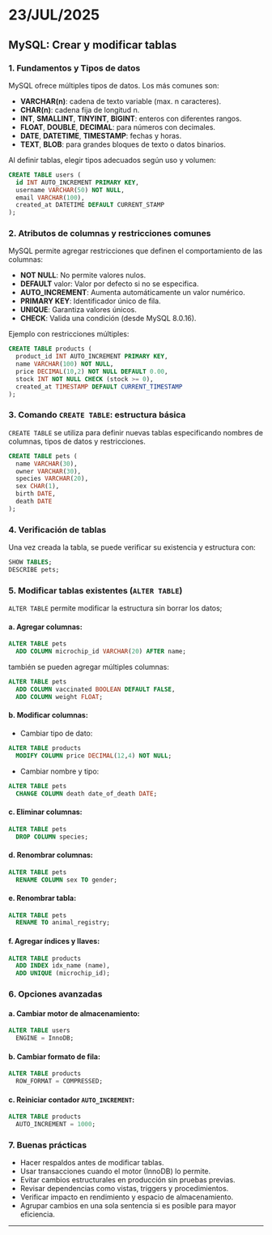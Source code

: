 # 23/JUL/2025

## MySQL: Crear y modificar tablas

### 1. Fundamentos y Tipos de datos

MySQL ofrece múltiples tipos de datos. Los más comunes son:
- **VARCHAR(n)**: cadena de texto variable (max. n caracteres).
- **CHAR(n)**: cadena fija de longitud n.
- **INT**, **SMALLINT**, **TINYINT**, **BIGINT**: enteros con diferentes rangos.
- **FLOAT**, **DOUBLE**, **DECIMAL**: para números con decimales.
- **DATE**, **DATETIME**, **TIMESTAMP**: fechas y horas.
- **TEXT**, **BLOB**: para grandes bloques de texto o datos binarios.

Al definir tablas, elegir tipos adecuados según uso y volumen:
```sql
CREATE TABLE users (
  id INT AUTO_INCREMENT PRIMARY KEY,
  username VARCHAR(50) NOT NULL,
  email VARCHAR(100),
  created_at DATETIME DEFAULT CURRENT_STAMP
);
```

### 2. Atributos de columnas y restricciones comunes

MySQL permite agregar restricciones que definen el comportamiento de las columnas:
- **NOT NULL**: No permite valores nulos.
- **DEFAULT** valor: Valor por defecto si no se especifica.
- **AUTO_INCREMENT**: Aumenta automáticamente un valor numérico.
- **PRIMARY KEY**: Identificador único de fila.
- **UNIQUE**: Garantiza valores únicos.
- **CHECK**: Valida una condición (desde MySQL 8.0.16).

Ejemplo con restricciones múltiples:
```sql
CREATE TABLE products (
  product_id INT AUTO_INCREMENT PRIMARY KEY,
  name VARCHAR(100) NOT NULL,
  price DECIMAL(10,2) NOT NULL DEFAULT 0.00,
  stock INT NOT NULL CHECK (stock >= 0),
  created_at TIMESTAMP DEFAULT CURRENT_TIMESTAMP
);
```

### 3. Comando `CREATE TABLE`: estructura básica
`CREATE TABLE` se utiliza para definir nuevas tablas especificando nombres de columnas, tipos de datos y restricciones.
```sql
CREATE TABLE pets (
  name VARCHAR(30),
  owner VARCHAR(30),
  species VARCHAR(20),
  sex CHAR(1),
  birth DATE,
  death DATE
);
```

### 4. Verificación de tablas
Una vez creada la tabla, se puede verificar su existencia y estructura con:
```sql
SHOW TABLES;
DESCRIBE pets;
```

### 5. Modificar tablas existentes (`ALTER TABLE`)
`ALTER TABLE` permite modificar la estructura sin borrar los datos;

#### a. Agregar columnas:
```sql
ALTER TABLE pets
  ADD COLUMN microchip_id VARCHAR(20) AFTER name;
```
también se pueden agregar múltiples columnas:
```sql
ALTER TABLE pets
  ADD COLUMN vaccinated BOOLEAN DEFAULT FALSE,
  ADD COLUMN weight FLOAT;
```

#### b. Modificar columnas:
- Cambiar tipo de dato:
```sql
ALTER TABLE products
  MODIFY COLUMN price DECIMAL(12,4) NOT NULL;
```
- Cambiar nombre y tipo:
```sql
ALTER TABLE pets
  CHANGE COLUMN death date_of_death DATE;
```

#### c. Eliminar columnas:
```sql
ALTER TABLE pets
  DROP COLUMN species;
```

#### d. Renombrar columnas:
```sql
ALTER TABLE pets
  RENAME COLUMN sex TO gender;
```

#### e. Renombrar tabla:
```sql
ALTER TABLE pets
  RENAME TO animal_registry;
```

#### f. Agregar índices y llaves:
```sql
ALTER TABLE products
  ADD INDEX idx_name (name),
  ADD UNIQUE (microchip_id);
```

### 6. Opciones avanzadas

#### a. Cambiar motor de almacenamiento:
```sql
ALTER TABLE users
  ENGINE = InnoDB;
```

#### b. Cambiar formato de fila:
```sql
ALTER TABLE products
  ROW_FORMAT = COMPRESSED;
```

#### c. Reiniciar contador `AUTO_INCREMENT`:
```sql
ALTER TABLE products
  AUTO_INCREMENT = 1000;
```

### 7. Buenas prácticas
- Hacer respaldos antes de modificar tablas.
- Usar transacciones cuando el motor (InnoDB) lo permite.
- Evitar cambios estructurales en producción sin pruebas previas.
- Revisar dependencias como vistas, triggers y procedimientos.
- Verificar impacto en rendimiento y espacio de almacenamiento.
- Agrupar cambios en una sola sentencia si es posible para mayor eficiencia.

---














